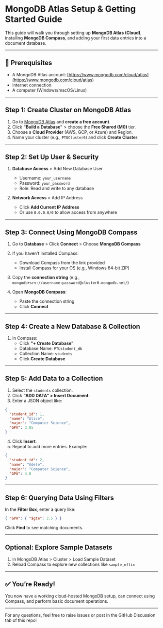 # MongoDB Atlas Setup & Getting Started Guide

This guide will walk you through setting up **MongoDB Atlas (Cloud)**, installing **MongoDB Compass**, and adding your first data entries into a document database.

---

## 🧰 Prerequisites
- A MongoDB Atlas account: [https://www.mongodb.com/cloud/atlas](https://www.mongodb.com/cloud/atlas)
- Internet connection
- A computer (Windows/macOS/Linux)

---

## Step 1: Create Cluster on MongoDB Atlas

1. Go to [MongoDB Atlas](https://www.mongodb.com/cloud/atlas) and **create a free account**.
2. Click **"Build a Database"** > choose the **Free Shared (M0)** tier.
3. Choose a **Cloud Provider** (AWS, GCP, or Azure) and Region.
4. Name your cluster (e.g., `PTUCluster0`) and click **Create Cluster**.

---

## Step 2: Set Up User & Security

1. **Database Access** > Add New Database User
   - Username: `your_username`
   - Password: `your_password`
   - Role: Read and write to any database

2. **Network Access** > Add IP Address
   - Click **Add Current IP Address**
   - Or use `0.0.0.0/0` to allow access from anywhere

---

## Step 3: Connect Using MongoDB Compass

1. Go to **Database** > Click **Connect** > Choose **MongoDB Compass**
2. If you haven’t installed Compass:
   - Download Compass from the link provided
   - Install Compass for your OS (e.g., Windows 64-bit ZIP)

3. Copy the **connection string** (e.g., `mongodb+srv://username:password@cluster0.mongodb.net/`)

4. Open **MongoDB Compass**:
   - Paste the connection string
   - Click **Connect**

---

## Step 4: Create a New Database & Collection

1. In Compass:
   - Click **"+ Create Database"**
   - Database Name: `PTUstudent_db`
   - Collection Name: `students`
   - Click **Create Database**

---

## Step 5: Add Data to a Collection

1. Select the `students` collection.
2. Click **"ADD DATA" > Insert Document**.
3. Enter a JSON object like:

```json
{
  "student_id": 1,
  "name": "Alice",
  "major": "Computer Science",
  "GPA": 3.85
}
```

4. Click **Insert**.
5. Repeat to add more entries. Example:

```json
{
  "student_id": 2,
  "name": "Adele",
  "major": "Computer Science",
  "GPA": 4.0
}
```

---

## Step 6: Querying Data Using Filters

In the **Filter Box**, enter a query like:

```json
{ "GPA": { "$gte": 3.5 } }
```

Click **Find** to see matching documents.

---

## Optional: Explore Sample Datasets

1. In MongoDB Atlas > Cluster > Load Sample Dataset
2. Reload Compass to explore new collections like `sample_mflix`

---

## ✅ You’re Ready!
You now have a working cloud-hosted MongoDB setup, can connect using Compass, and perform basic document operations.

---

For any questions, feel free to raise issues or post in the GitHub Discussion tab of this repo!

